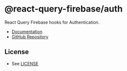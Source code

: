 # @react-query-firebase/auth

React Query Firebase hooks for Authentication.

- [Documentation](https://docs.page/invertase/react-query-firebase)
- [GitHub Repository](https://github.com/invertase/react-query-firebase)

## License

- See [LICENSE](/LICENSE)